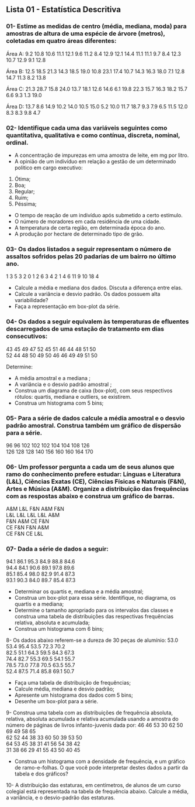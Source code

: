 ## Lista 01 - Estatística Descritiva

### 01- Estime as medidas de centro (média, mediana, moda) para amostras de altura de uma espécie de árvore (metros), coletadas em quatro áreas diferentes:

Área A:
9.2 10.8 10.6 11.1 12.1 9.6 11.2 8.4 12.9 12.1 14.4 11.1 11.1 9.7 8.4 12.3 10.7 12.9 9.1 12.8

Área B:
12.5 18.5 21.3 14.3 18.5 19.0 10.8 23.1 17.4 10.7 14.3 16.3 18.0 7.1 12.8 14.7 11.3 8.2 13.8

Área C:
21.3 28.7 15.8 24.0 13.7 18.1 12.6 14.6 6.1 19.8 22.3 15.7 16.3 18.2 15.7 6.6 9.3 1.3 19.0

Área D:
13.7 8.6 14.9 10.2 14.0 10.5 15.0 5.2 10.0 11.7 18.7 9.3 7.9 6.5 11.5 12.0 8.3 8.3 9.8 4.7


### 02- Identifique cada uma das variáveis seguintes como quantitativa, qualitativa e como contínua, discreta, nominal, ordinal.

- A concentração de impurezas em uma amostra de leite, em mg por litro.
- A opinião de um indivíduo em relação a gestão de um determinado politico em cargo executivo:

1. Ótima;
2. Boa;
3. Regular;
4. Ruim;
5. Péssima;

- O tempo de reação de um indivíduo após submetido a certo estímulo.
- O número de moradores em cada residência de uma cidade.
- A temperatura de certa região, em determinada época do ano.
- A produção por hectare de determinado tipo de grão.


### 03- Os dados listados a seguir representam o número de assaltos sofridos pelas 20 padarias de um bairro no último ano.

1 3 5 3 2 0 1 2 6 3 4 2 1 4 6 11 9 10 18 4

- Calcule a média e mediana dos dados. Discuta a diferença entre elas.
- Calcule a variância e desvio padrão. Os dados possuem alta variabilidade?
- Faça a representação em box-plot da série.


### 04- Os dados a seguir equivalem às temperaturas de efluentes descarregados de uma estação de tratamento em dias consecutivos:

43 45 49 47 52 45 51 46 44 48 51 50 <br>
52 44 48 50 49 50 46 46 49 49 51 50

Determine:
- A média amostral e a mediana ;
- A variância e o desvio padrão amostral ;
- Construa um diagrama de caixa (box-plot), com seus respectivos rótulos: quartis, mediana e outliers, se existirem.
- Construa um histograma com 5 bins;


### 05- Para a série de dados calcule a média amostral e o desvio padrão amostral. Construa também um gráfico de dispersão para a série.

96 96 102 102 102 104 104 108 126 <br>
126 128 128 140 156 160 160 164 170


### 06- Um professor pergunta a cada um de seus alunos que ramo do conhecimento prefere estudar: Línguas e Literatura (L&L), Ciências Exatas (CE), Ciências Físicas e Naturais (F&N), Artes e Música (A&M). Organize a distribuição das frequências com as respostas abaixo e construa um gráfico de barras.
A&M L&L F&N A&M F&N <br>
L&L L&L L&L L&L A&M <br>
F&N A&M CE F&N <br>
CE F&N F&N A&M <br>
CE F&N CE L&L <br>


### 07- Dada a série de dados a seguir:
94.1 86.1 95.3 84.9 88.8 84.6 <br>
94.4 84.1 90.6 89.1 97.8 89.6 <br>
85.1 85.4 98.0 82.9 91.4 87.3 <br>
93.1 90.3 84.0 89.7 85.4 87.3 <br>

- Determinar os quartis e, mediana e a média amostral;
- Construa um box-plot para essa série. Identifique, no diagrama, os quartis e a mediana;
- Determine o tamanho apropriado para os intervalos das classes e construa uma tabela de distribuições das respectivas frequências relativa, absoluta e acumulada;
- Construa um histograma com 6 bins;


8- Os dados abaixo referem-se a dureza de 30 peças de alumínio:
53.0 53.4 95.4 53.5 72.3 70.2 <br>
82.5 51.1 64.3 59.5 84.3 67.3 <br>
74.4 82.7 55.3 69.5 54.1 55.7 <br>
78.5 73.0 77.8 70.5 63.5 55.7 <br>
52.4 87.5 71.4 85.8 69.1 50.7 <br>

- Faça uma tabela de distribuição de frequências;
- Calcule média, mediana e desvio padrão;
- Apresente um histograma dos dados com 5 bins;
- Desenhe um box-plot para a série.


9- Construa uma tabela com as distribuições de frequência absoluta, relativa, absoluta acumulada e relativa
acumulada usando a amostra do número de páginas de livros infanto-juvenis dada por:
46 46 53 30 62 50 69 49 58 65 <br>
62 52 44 38 33 60 50 39 53 50 <br>
64 53 45 38 31 41 56 54 38 42 <br>
31 38 66 29 41 55 43 50 40 45 <br>

- Construa um histograma com a densidade de frequência, e um gráfico de ramo-e-folhas. O que você pode interpretar destes dados a partir da tabela e dos gráficos?


10- A distribuição das estaturas, em centímetros, de alunos de um curso colegial está representada na tabela de
frequência abaixo. Calcule a média, a variância, e o desvio-padrão das estaturas.
